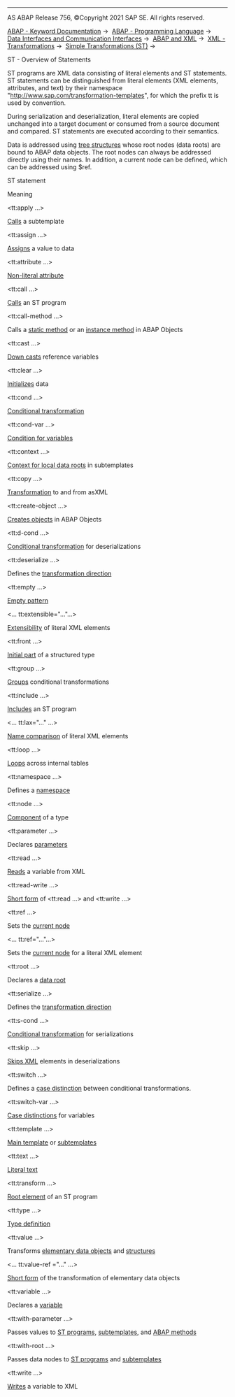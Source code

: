   

* * *

AS ABAP Release 756, ©Copyright 2021 SAP SE. All rights reserved.

[ABAP - Keyword Documentation](https://help.sap.com/doc/abapdocu_756_index_htm/7.56/en-US/abenabap.htm) →  [ABAP - Programming Language](https://help.sap.com/doc/abapdocu_756_index_htm/7.56/en-US/abenabap_reference.htm) →  [Data Interfaces and Communication Interfaces](https://help.sap.com/doc/abapdocu_756_index_htm/7.56/en-US/abenabap_data_communication.htm) →  [ABAP and XML](https://help.sap.com/doc/abapdocu_756_index_htm/7.56/en-US/abenabap_xml.htm) →  [XML - Transformations](https://help.sap.com/doc/abapdocu_756_index_htm/7.56/en-US/abenabap_xml_trafos.htm) →  [Simple Transformations (ST)](https://help.sap.com/doc/abapdocu_756_index_htm/7.56/en-US/abenabap_st.htm) → 

ST - Overview of Statements

ST programs are XML data consisting of literal elements and ST statements. ST statements can be distinguished from literal elements (XML elements, attributes, and text) by their namespace "http://www.sap.com/transformation-templates", for which the prefix tt is used by convention.

During serialization and deserialization, literal elements are copied unchanged into a target document or consumed from a source document and compared. ST statements are executed according to their semantics.

Data is addressed using [tree structures](https://help.sap.com/doc/abapdocu_756_index_htm/7.56/en-US/abenst_trees.htm) whose root nodes (data roots) are bound to ABAP data objects. The root nodes can always be addressed directly using their names. In addition, a current node can be defined, which can be addressed using $ref.

ST statement

Meaning

<tt:apply ...>

[Calls](https://help.sap.com/doc/abapdocu_756_index_htm/7.56/en-US/abenst_tt_apply.htm) a subtemplate

<tt:assign ...>

[Assigns](https://help.sap.com/doc/abapdocu_756_index_htm/7.56/en-US/abenst_tt_assign.htm) a value to data

<tt:attribute ...>

[Non-literal attribute](https://help.sap.com/doc/abapdocu_756_index_htm/7.56/en-US/abenst_tt_attribute.htm)

<tt:call ...>

[Calls](https://help.sap.com/doc/abapdocu_756_index_htm/7.56/en-US/abenst_tt_call.htm) an ST program

<tt:call-method ...>

Calls a [static method](https://help.sap.com/doc/abapdocu_756_index_htm/7.56/en-US/abenst_tt_call-method_static.htm) or an [instance method](https://help.sap.com/doc/abapdocu_756_index_htm/7.56/en-US/abenst_tt_call-method_instance.htm) in ABAP Objects

<tt:cast ...>

[Down casts](https://help.sap.com/doc/abapdocu_756_index_htm/7.56/en-US/abenst_tt_cast.htm) reference variables

<tt:clear ...>

[Initializes](https://help.sap.com/doc/abapdocu_756_index_htm/7.56/en-US/abenst_tt_clear.htm) data

<tt:cond ...>

[Conditional transformation](https://help.sap.com/doc/abapdocu_756_index_htm/7.56/en-US/abenst_tt_cond.htm)

<tt:cond-var ...>

[Condition for variables](https://help.sap.com/doc/abapdocu_756_index_htm/7.56/en-US/abenst_tt_cond-var.htm)

<tt:context ...>

[Context for local data roots](https://help.sap.com/doc/abapdocu_756_index_htm/7.56/en-US/abenst_tt_template_sub.htm) in subtemplates

<tt:copy ...>

[Transformation](https://help.sap.com/doc/abapdocu_756_index_htm/7.56/en-US/abenst_tt_copy.htm) to and from asXML

<tt:create-object ...>

[Creates objects](https://help.sap.com/doc/abapdocu_756_index_htm/7.56/en-US/abenst_tt_create.htm) in ABAP Objects

<tt:d-cond ...>

[Conditional transformation](https://help.sap.com/doc/abapdocu_756_index_htm/7.56/en-US/abenst_tt_cond.htm) for deserializations

<tt:deserialize ...>

Defines the [transformation direction](https://help.sap.com/doc/abapdocu_756_index_htm/7.56/en-US/abenst_tt_serialize_deserialize.htm)

<tt:empty ...>

[Empty pattern](https://help.sap.com/doc/abapdocu_756_index_htm/7.56/en-US/abenst_tt_empty.htm)

<... tt:extensible="..."...>

[Extensibility](https://help.sap.com/doc/abapdocu_756_index_htm/7.56/en-US/abenst_tt_extensible.htm) of literal XML elements

<tt:front ...>

[Initial part](https://help.sap.com/doc/abapdocu_756_index_htm/7.56/en-US/abenst_tt_type.htm) of a structured type

<tt:group ...>

[Groups](https://help.sap.com/doc/abapdocu_756_index_htm/7.56/en-US/abenst_tt_group.htm) conditional transformations

<tt:include ...>

[Includes](https://help.sap.com/doc/abapdocu_756_index_htm/7.56/en-US/abenst_tt_include.htm) an ST program

<... tt:lax="..." ...>

[Name comparison](https://help.sap.com/doc/abapdocu_756_index_htm/7.56/en-US/abenst_tt_lax.htm) of literal XML elements

<tt:loop ...>

[Loops](https://help.sap.com/doc/abapdocu_756_index_htm/7.56/en-US/abenst_tt_loop.htm) across internal tables

<tt:namespace ...>

Defines a [namespace](https://help.sap.com/doc/abapdocu_756_index_htm/7.56/en-US/abenst_tt_namespace.htm)

<tt:node ...>

[Component](https://help.sap.com/doc/abapdocu_756_index_htm/7.56/en-US/abenst_tt_type.htm) of a type

<tt:parameter ...>

Declares [parameters](https://help.sap.com/doc/abapdocu_756_index_htm/7.56/en-US/abenst_tt_parameter.htm)

<tt:read ...>

[Reads](https://help.sap.com/doc/abapdocu_756_index_htm/7.56/en-US/abenst_tt_read.htm) a variable from XML

<tt:read-write ...>

[Short form](https://help.sap.com/doc/abapdocu_756_index_htm/7.56/en-US/abenst_tt_read_write.htm) of <tt:read ...> and <tt:write ...>

<tt:ref ...>

Sets the [current node](https://help.sap.com/doc/abapdocu_756_index_htm/7.56/en-US/abenst_tt_ref.htm)

<... tt:ref="..."...>

Sets the [current node](https://help.sap.com/doc/abapdocu_756_index_htm/7.56/en-US/abenst_tt_ref.htm) for a literal XML element

<tt:root ...>

Declares a [data root](https://help.sap.com/doc/abapdocu_756_index_htm/7.56/en-US/abenst_tt_root.htm)

<tt:serialize ...>

Defines the [transformation direction](https://help.sap.com/doc/abapdocu_756_index_htm/7.56/en-US/abenst_tt_serialize_deserialize.htm)

<tt:s-cond ...>

[Conditional transformation](https://help.sap.com/doc/abapdocu_756_index_htm/7.56/en-US/abenst_tt_cond.htm) for serializations

<tt:skip ...>

[Skips XML](https://help.sap.com/doc/abapdocu_756_index_htm/7.56/en-US/abenst_tt_skip.htm) elements in deserializations

<tt:switch ...>

[](https://help.sap.com/doc/abapdocu_756_index_htm/7.56/en-US/abenst_tt_switch.htm)Defines a [case distinction](https://help.sap.com/doc/abapdocu_756_index_htm/7.56/en-US/abenst_tt_switch.htm) between conditional transformations.

<tt:switch-var ...>

[Case distinctions](https://help.sap.com/doc/abapdocu_756_index_htm/7.56/en-US/abenst_tt_switch-var.htm) for variables

<tt:template ...>

[Main template](https://help.sap.com/doc/abapdocu_756_index_htm/7.56/en-US/abenst_tt_template_main.htm) or [subtemplates](https://help.sap.com/doc/abapdocu_756_index_htm/7.56/en-US/abenst_tt_template_sub.htm)

<tt:text ...>

[Literal text](https://help.sap.com/doc/abapdocu_756_index_htm/7.56/en-US/abenst_tt_text.htm)

<tt:transform ...>

[Root element](https://help.sap.com/doc/abapdocu_756_index_htm/7.56/en-US/abenst_tt_transform.htm) of an ST program

<tt:type ...>

[Type definition](https://help.sap.com/doc/abapdocu_756_index_htm/7.56/en-US/abenst_tt_type.htm)

<tt:value ...>

Transforms [elementary data objects](https://help.sap.com/doc/abapdocu_756_index_htm/7.56/en-US/abenst_tt_value_elementary.htm) and [structures](https://help.sap.com/doc/abapdocu_756_index_htm/7.56/en-US/abenst_tt_value_structure.htm)

<... tt:value-ref ="..." ...>

[Short form](https://help.sap.com/doc/abapdocu_756_index_htm/7.56/en-US/abenst_tt_value_elementary.htm) of the transformation of elementary data objects

<tt:variable ...>

Declares a [variable](https://help.sap.com/doc/abapdocu_756_index_htm/7.56/en-US/abenst_tt_variable.htm)

<tt:with-parameter ...>

Passes values to [ST programs](https://help.sap.com/doc/abapdocu_756_index_htm/7.56/en-US/abenst_tt_call.htm), [subtemplates](https://help.sap.com/doc/abapdocu_756_index_htm/7.56/en-US/abenst_tt_apply.htm), and [ABAP methods](https://help.sap.com/doc/abapdocu_756_index_htm/7.56/en-US/abenst_tt_call-method_static.htm)

<tt:with-root ...>

Passes data nodes to [ST programs](https://help.sap.com/doc/abapdocu_756_index_htm/7.56/en-US/abenst_tt_call.htm) and [subtemplates](https://help.sap.com/doc/abapdocu_756_index_htm/7.56/en-US/abenst_tt_apply.htm)

<tt:write ...>

[Writes](https://help.sap.com/doc/abapdocu_756_index_htm/7.56/en-US/abenst_tt_write.htm) a variable to XML